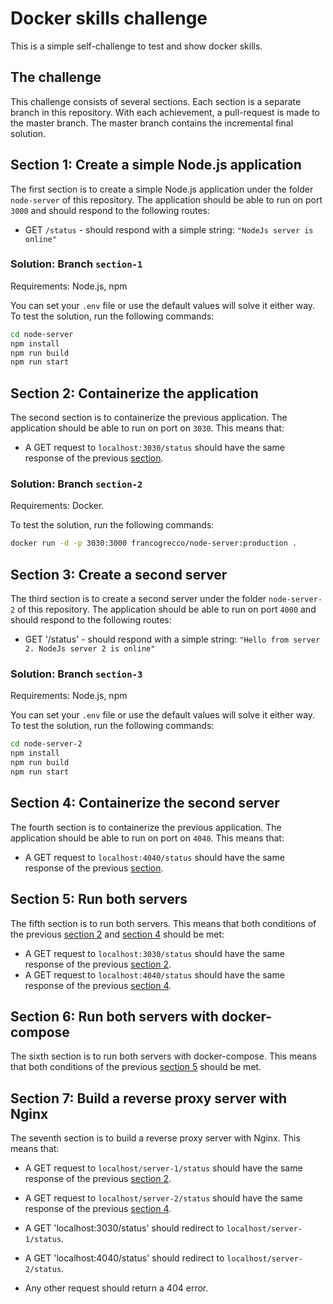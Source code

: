 # Docker skills challenge

This is a simple self-challenge to test and show docker skills.

## The challenge

This challenge consists of several sections. Each section is a separate branch in this repository. With each achievement, a pull-request is made to the master branch. The master branch contains the incremental final solution.

## Section 1: Create a simple Node.js application

The first section is to create a simple Node.js application under the folder `node-server` of this repository. The application should be able to run on port `3000` and should respond to the following routes:

- GET `/status` - should respond with a simple string: `"NodeJs server is online"`

### Solution: Branch `section-1`

Requirements: Node.js, npm

You can set your `.env` file or use the default values will solve it either way. To test the solution, run the following commands:

```bash
cd node-server
npm install
npm run build
npm run start
```

## Section 2: Containerize the application

The second section is to containerize the previous application. The application should be able to run on port on `3030`. This means that:

- A GET request to `localhost:3030/status` should have the same response of the previous [section](#section-1-create-a-simple-nodejs-application).

### Solution: Branch `section-2`

Requirements: Docker.

To test the solution, run the following commands:

```bash
docker run -d -p 3030:3000 francogrecco/node-server:production .
```

## Section 3: Create a second server

The third section is to create a second server under the folder `node-server-2` of this repository. The application should be able to run on port `4000` and should respond to the following routes:

- GET '/status' - should respond with a simple string: `"Hello from server 2. NodeJs server 2 is online"`

### Solution: Branch `section-3`

Requirements: Node.js, npm

You can set your `.env` file or use the default values will solve it either way. To test the solution, run the following commands:

```bash
cd node-server-2
npm install
npm run build
npm run start
```

## Section 4: Containerize the second server

The fourth section is to containerize the previous application. The application should be able to run on port on `4040`. This means that:

- A GET request to `localhost:4040/status` should have the same response of the previous [section](#section-3-create-a-second-server).

## Section 5: Run both servers

The fifth section is to run both servers. This means that both conditions of the previous [section 2](#section-2-containerize-the-application) and [section 4](#section-4-containerize-the-second-server) should be met:

- A GET request to `localhost:3030/status` should have the same response of the previous [section 2](#section-2-containerize-the-application).
- A GET request to `localhost:4040/status` should have the same response of the previous [section 4](#section-4-containerize-the-second-server).

## Section 6: Run both servers with docker-compose

The sixth section is to run both servers with docker-compose. This means that both conditions of the previous [section 5](#section-5-run-both-servers) should be met.

## Section 7: Build a reverse proxy server with Nginx

The seventh section is to build a reverse proxy server with Nginx. This means that:

- A GET request to `localhost/server-1/status` should have the same response of the previous [section 2](#section-2-containerize-the-application).

- A GET request to `localhost/server-2/status` should have the same response of the previous [section 4](#section-4-containerize-the-second-server).

- A GET 'localhost:3030/status' should redirect to `localhost/server-1/status`.

- A GET 'localhost:4040/status' should redirect to `localhost/server-2/status`.

- Any other request should return a 404 error.

